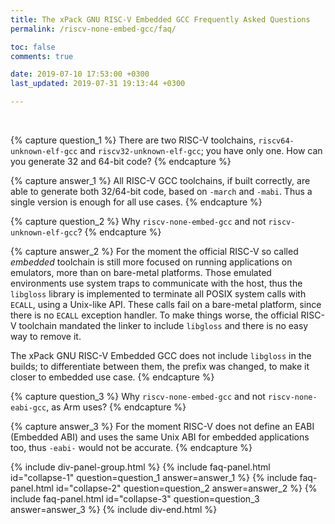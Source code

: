 ```yaml
---
title: The xPack GNU RISC-V Embedded GCC Frequently Asked Questions
permalink: /riscv-none-embed-gcc/faq/

toc: false
comments: true

date: 2019-07-10 17:53:00 +0300
last_updated: 2019-07-31 19:13:44 +0300

---
```


<br/>

{% capture question_1 %}
There are two RISC-V toolchains, `riscv64-unknown-elf-gcc` and 
`riscv32-unknown-elf-gcc`; you have only one. How can you generate
32 and 64-bit code?
{% endcapture %}

{% capture answer_1 %}
All RISC-V GCC toolchains, if built correctly, are able to generate 
both 32/64-bit code, based on `-march` and `-mabi`. Thus a single 
version is enough for all use cases.
{% endcapture %}

{% capture question_2 %}
Why `riscv-none-embed-gcc` and not `riscv-unknown-elf-gcc`?
{% endcapture %}

{% capture answer_2 %}
For the moment the official RISC-V so called _embedded_ toolchain is still
more focused on running applications on emulators, more than on bare-metal
platforms. 
Those emulated environments use system traps to communicate with the host, 
thus the `libgloss` library is implemented to terminate all POSIX system 
calls with
`ECALL`, using a Unix-like API. These calls fail on a bare-metal platform,
since there is no `ECALL` exception handler. To make things worse, the 
official RISC-V 
toolchain mandated the linker to include `libgloss` and there is no easy
way to remove it.

The xPack GNU RISC-V Embedded GCC does not include `libgloss` in the builds;
to differentiate between them, the prefix was changed, to make it closer
to embedded use case. 
{% endcapture %}

{% capture question_3 %}
Why `riscv-none-embed-gcc` and not `riscv-none-eabi-gcc`, as Arm uses?
{% endcapture %}

{% capture answer_3 %}
For the moment RISC-V does not define an EABI (Embedded ABI) and uses the
same Unix ABI for embedded applications too, thus `-eabi-` would not be 
accurate.
{% endcapture %}

{% include div-panel-group.html %}
{% include faq-panel.html id="collapse-1" question=question_1 answer=answer_1 %}
{% include faq-panel.html id="collapse-2" question=question_2 answer=answer_2 %}
{% include faq-panel.html id="collapse-3" question=question_3 answer=answer_3 %}
{% include div-end.html %}
